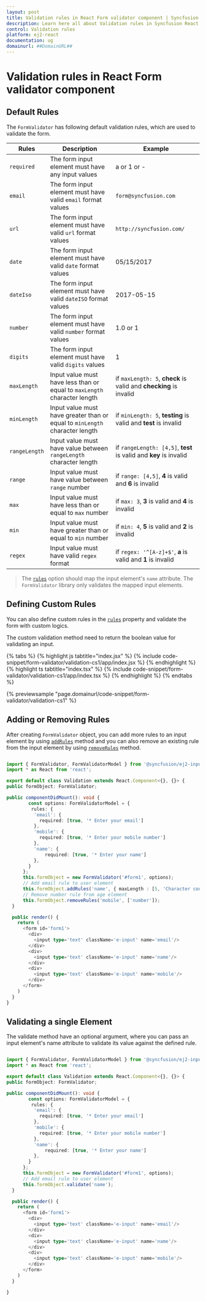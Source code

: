 ```yaml
---
layout: post
title: Validation rules in React Form validator component | Syncfusion
description: Learn here all about Validation rules in Syncfusion React Form validator component of Syncfusion Essential JS 2 and more.
control: Validation rules 
platform: ej2-react
documentation: ug
domainurl: ##DomainURL##
---
```


# Validation rules in React Form validator component

## Default Rules

The `FormValidator` has following default validation rules, which are used to validate the form.

| Rules | Description | Example |
| ------------- | ------------- | ------------- |
| `required` | The form input element must have any input values | a or 1 or - |
| `email` | The form input element must have valid `email` format values | `form@syncfusion.com` |
| `url` | The form input element must have valid `url` format values | `http://syncfusion.com/` |
| `date` | The form input element must have valid `date` format values | 05/15/2017 |
| `dateIso` | The form input element must have valid `dateISO` format values | 2017-05-15 |
| `number` | The form input element must have valid `number` format values | 1.0 or 1 |
| `digits` | The form input element must have valid `digits` values | 1 |
| `maxLength` | Input value must have less than or equal to `maxLength` character length | if `maxLength: 5`, **check** is valid and **checking** is invalid |
| `minLength` | Input value must have greater than or equal to `minLength` character length | if `minLength: 5`, **testing** is valid and **test** is invalid |
| `rangeLength` | Input value must have value between `rangeLength` character length | if `rangeLength: [4,5]`, **test** is valid and **key** is invalid |
| `range` | Input value must have value between `range` number | if `range: [4,5]`, **4** is valid and **6** is invalid |
| `max` | Input value must have less than or equal to `max` number | if `max: 3`, **3** is valid and **4** is invalid |
| `min` | Input value must have greater than or equal to `min` number | if `min: 4`, **5** is valid and **2** is invalid |
| `regex` | Input value must have valid `regex` format | if `regex: '^[A-z]+$'`, **a** is valid and **1** is invalid |

> The [`rules`](https://ej2.syncfusion.com/documentation/api/form-validator/#rules) option should map the input element's `name` attribute.
> The `FormValidator` library only validates the mapped input elements.

## Defining Custom Rules

You can also define custom rules in the [`rules`](https://ej2.syncfusion.com/documentation/api/form-validator/#rules) property and validate the form with custom logics.

The custom validation method need to return the boolean value for validating an input.

{% tabs %}
{% highlight js tabtitle="index.jsx" %}
{% include code-snippet/form-validator/validation-cs1/app/index.jsx %}
{% endhighlight %}
{% highlight ts tabtitle="index.tsx" %}
{% include code-snippet/form-validator/validation-cs1/app/index.tsx %}
{% endhighlight %}
{% endtabs %}

 {% previewsample "page.domainurl/code-snippet/form-validator/validation-cs1" %}

## Adding or Removing Rules

After creating `FormValidator` object, you can add more rules to an input element by using [`addRules`](https://ej2.syncfusion.com/documentation/api/form-validator/#addrules) method and you can also remove an existing rule from the input element by using [`removeRules`](https://ej2.syncfusion.com/documentation/api/form-validator/#removerules) method.

```ts

import { FormValidator, FormValidatorModel } from '@syncfusion/ej2-inputs';
import * as React from 'react';

export default class Validation extends React.Component<{}, {}> {
public formObject: FormValidator;

public componentDidMount(): void {
        const options: FormValidatorModel = {
         rules: {
          'email': {
            required: [true, '* Enter your email']
          },
          'mobile': {
            required: [true, '* Enter your mobile number']
          },
          'name': {
              required: [true, '* Enter your name']
          },
        }
      };
      this.formObject = new FormValidator('#form1', options);
      // Add email rule to user element
      this.formObject.addRules('name', { maxLength : [5, 'Character count should not greater than 5'] });
      // Remove number rule from age element
      this.formObject.removeRules('mobile', ['number']);
  }

  public render() {
    return (
      <form id='form1'>
        <div>
          <input type='text' className='e-input' name='email'/>
        </div>
        <div>
          <input type='text' className='e-input' name='name'/>
        </div>
        <div>
          <input type='text' className='e-input' name='mobile'/>
        </div>
      </form>
    )
  }
}

```

## Validating a single Element

The validate method have an optional argument, where you can pass an input element's name attribute to validate its value against the defined rule.

```ts

import { FormValidator, FormValidatorModel } from '@syncfusion/ej2-inputs';
import * as React from 'react';

export default class Validation extends React.Component<{}, {}> {
public formObject: FormValidator;

public componentDidMount(): void {
        const options: FormValidatorModel = {
         rules: {
          'email': {
            required: [true, '* Enter your email']
          },
          'mobile': {
            required: [true, '* Enter your mobile number']
          },
          'name': {
              required: [true, '* Enter your name']
          },
        }
      };
      this.formObject = new FormValidator('#form1', options);
      // Add email rule to user element
      this.formObject.validate('name');
  }

  public render() {
    return (
      <form id='form1'>
        <div>
          <input type='text' className='e-input' name='email'/>
        </div>
        <div>
          <input type='text' className='e-input' name='name'/>
        </div>
        <div>
          <input type='text' className='e-input' name='mobile'/>
        </div>
      </form>
    )
  }

}
```